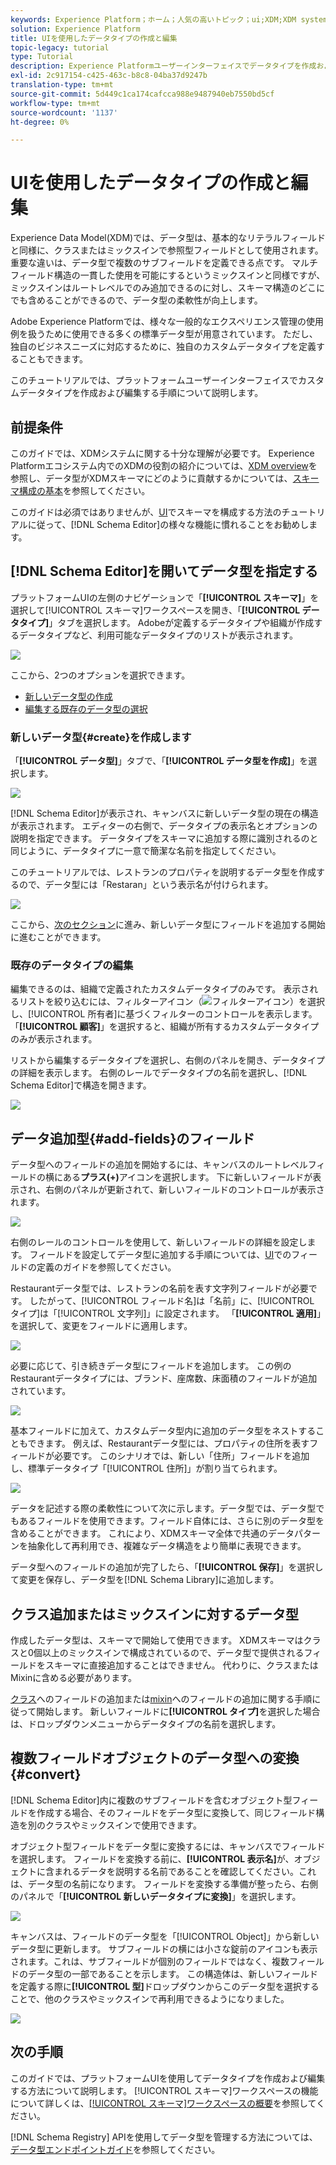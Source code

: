 ```yaml
---
keywords: Experience Platform；ホーム；人気の高いトピック；ui;XDM;XDM system；エクスペリエンスデータモデル；エクスペリエンスデータモデル；エクスペリエンスデータモデル；データモデル；スキーマレジストリ；スキーマレジストリ；スキーマ;スキーマ;スキーマ；作成；データ型；データ型；
solution: Experience Platform
title: UIを使用したデータタイプの作成と編集
topic-legacy: tutorial
type: Tutorial
description: Experience Platformユーザーインターフェイスでデータタイプを作成および編集する方法について説明します。
exl-id: 2c917154-c425-463c-b8c8-04ba37d9247b
translation-type: tm+mt
source-git-commit: 5d449c1ca174cafcca988e9487940eb7550bd5cf
workflow-type: tm+mt
source-wordcount: '1137'
ht-degree: 0%

---
```


# UIを使用したデータタイプの作成と編集

Experience Data Model(XDM)では、データ型は、基本的なリテラルフィールドと同様に、クラスまたはミックスインで参照型フィールドとして使用されます。重要な違いは、データ型で複数のサブフィールドを定義できる点です。 マルチフィールド構造の一貫した使用を可能にするというミックスインと同様ですが、ミックスインはルートレベルでのみ追加できるのに対し、スキーマ構造のどこにでも含めることができるので、データ型の柔軟性が向上します。

Adobe Experience Platformでは、様々な一般的なエクスペリエンス管理の使用例を扱うために使用できる多くの標準データ型が用意されています。 ただし、独自のビジネスニーズに対応するために、独自のカスタムデータタイプを定義することもできます。

このチュートリアルでは、プラットフォームユーザーインターフェイスでカスタムデータタイプを作成および編集する手順について説明します。

## 前提条件

このガイドでは、XDMシステムに関する十分な理解が必要です。 Experience Platformエコシステム内でのXDMの役割の紹介については、[XDM overview](../../home.md)を参照し、データ型がXDMスキーマにどのように貢献するかについては、[スキーマ構成の基本](../../schema/composition.md)を参照してください。

このガイドは必須ではありませんが、[UI](../../tutorials/create-schema-ui.md)でスキーマを構成する方法のチュートリアルに従って、[!DNL Schema Editor]の様々な機能に慣れることをお勧めします。

## [!DNL Schema Editor]を開いてデータ型を指定する

プラットフォームUIの左側のナビゲーションで「**[!UICONTROL スキーマ]**」を選択して[!UICONTROL スキーマ]ワークスペースを開き、「**[!UICONTROL データタイプ]**」タブを選択します。 Adobeが定義するデータタイプや組織が作成するデータタイプなど、利用可能なデータタイプのリストが表示されます。

![](../../images/ui/resources/data-types/data-types-tab.png)

ここから、2つのオプションを選択できます。

- [新しいデータ型の作成](#create)
- [編集する既存のデータ型の選択](#edit)

### 新しいデータ型{#create}を作成します

「**[!UICONTROL データ型]**」タブで、「**[!UICONTROL データ型を作成]**」を選択します。

![](../../images/ui/resources/data-types/create.png)

[!DNL Schema Editor]が表示され、キャンバスに新しいデータ型の現在の構造が表示されます。 エディターの右側で、データタイプの表示名とオプションの説明を指定できます。 データタイプをスキーマに追加する際に識別されるのと同じように、データタイプに一意で簡潔な名前を指定してください。

このチュートリアルでは、レストランのプロパティを説明するデータ型を作成するので、データ型には「Restaran」という表示名が付けられます。

![](../../images/ui/resources/data-types/data-type-properties.png)

ここから、[次のセクション](#add-fields)に進み、新しいデータ型にフィールドを追加する開始に進むことができます。

### 既存のデータタイプの編集

編集できるのは、組織で定義されたカスタムデータタイプのみです。 表示されるリストを絞り込むには、フィルターアイコン（![フィルターアイコン](../../images/ui/resources/data-types/filter.png)）を選択し、[!UICONTROL 所有者]に基づくフィルターのコントロールを表示します。 「**[!UICONTROL 顧客]**」を選択すると、組織が所有するカスタムデータタイプのみが表示されます。

リストから編集するデータタイプを選択し、右側のパネルを開き、データタイプの詳細を表示します。 右側のレールでデータタイプの名前を選択し、[!DNL Schema Editor]で構造を開きます。

![](../../images/ui/resources/data-types/edit.png)

## データ追加型{#add-fields}のフィールド

データ型へのフィールドの追加を開始するには、キャンバスのルートレベルフィールドの横にある&#x200B;**プラス(+)**&#x200B;アイコンを選択します。 下に新しいフィールドが表示され、右側のパネルが更新されて、新しいフィールドのコントロールが表示されます。

![](../../images/ui/resources/data-types/new-field.png)

右側のレールのコントロールを使用して、新しいフィールドの詳細を設定します。 フィールドを設定してデータ型に追加する手順については、[UI](../fields/overview.md#define)でのフィールドの定義のガイドを参照してください。

Restaurantデータ型では、レストランの名前を表す文字列フィールドが必要です。 したがって、[!UICONTROL フィールド名]は「名前」に、[!UICONTROL タイプ]は「[!UICONTROL 文字列]」に設定されます。 「**[!UICONTROL 適用]**」を選択して、変更をフィールドに適用します。

![](../../images/ui/resources/data-types/name-field.png)

必要に応じて、引き続きデータ型にフィールドを追加します。 この例のRestaurantデータタイプには、ブランド、座席数、床面積のフィールドが追加されています。

![](../../images/ui/resources/data-types/more-fields.png)

基本フィールドに加えて、カスタムデータ型内に追加のデータ型をネストすることもできます。 例えば、Restaurantデータ型には、プロパティの住所を表すフィールドが必要です。 このシナリオでは、新しい「住所」フィールドを追加し、標準データタイプ「[!UICONTROL 住所]」が割り当てられます。

![](../../images/ui/resources/data-types/address-field.png)

データを記述する際の柔軟性について次に示します。データ型では、データ型でもあるフィールドを使用できます。フィールド自体には、さらに別のデータ型を含めることができます。 これにより、XDMスキーマ全体で共通のデータパターンを抽象化して再利用でき、複雑なデータ構造をより簡単に表現できます。

データ型へのフィールドの追加が完了したら、「**[!UICONTROL 保存]**」を選択して変更を保存し、データ型を[!DNL Schema Library]に追加します。

## クラス追加またはミックスインに対するデータ型

作成したデータ型は、スキーマで開始して使用できます。 XDMスキーマはクラスと0個以上のミックスインで構成されているので、データ型で提供されるフィールドをスキーマに直接追加することはできません。 代わりに、クラスまたはMixinに含める必要があります。

[クラス](./classes.md#add-fields)へのフィールドの追加または[mixin](./mixins.md#add-fields)へのフィールドの追加に関する手順に従って開始します。 新しいフィールドに&#x200B;**[!UICONTROL タイプ]**&#x200B;を選択した場合は、ドロップダウンメニューからデータタイプの名前を選択します。

## 複数フィールドオブジェクトのデータ型への変換 {#convert}

[!DNL Schema Editor]内に複数のサブフィールドを含むオブジェクト型フィールドを作成する場合、そのフィールドをデータ型に変換して、同じフィールド構造を別のクラスやミックスインで使用できます。

オブジェクト型フィールドをデータ型に変換するには、キャンバスでフィールドを選択します。 フィールドを変換する前に、**[!UICONTROL 表示名]**&#x200B;が、オブジェクトに含まれるデータを説明する名前であることを確認してください。これは、データ型の名前になります。 フィールドを変換する準備が整ったら、右側のパネルで「**[!UICONTROL 新しいデータタイプに変換]**」を選択します。

![](../../images/ui/resources/data-types/convert-object.png)

キャンバスは、フィールドのデータ型を「[!UICONTROL Object]」から新しいデータ型に更新します。 サブフィールドの横には小さな錠前のアイコンも表示されます。これは、サブフィールドが個別のフィールドではなく、複数フィールドのデータ型の一部であることを示します。 この構造体は、新しいフィールドを定義する際に&#x200B;**[!UICONTROL 型]**&#x200B;ドロップダウンからこのデータ型を選択することで、他のクラスやミックスインで再利用できるようになりました。

![](../../images/ui/resources/data-types/converted.png)

## 次の手順

このガイドでは、プラットフォームUIを使用してデータタイプを作成および編集する方法について説明します。 [!UICONTROL スキーマ]ワークスペースの機能について詳しくは、[[!UICONTROL スキーマ]ワークスペースの概要](../overview.md)を参照してください。

[!DNL Schema Registry] APIを使用してデータ型を管理する方法については、[データ型エンドポイントガイド](../../api/data-types.md)を参照してください。
